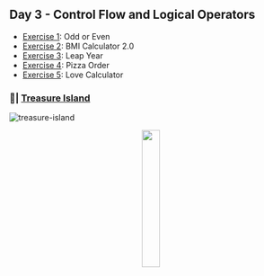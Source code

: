 ## Day 3 - Control Flow and Logical Operators

- [Exercise 1](https://replit.com/@Sissaz/day-3-1-exercise?v=1): Odd or Even
- [Exercise 2](https://replit.com/@Sissaz/day-3-2-exercise?v=1): BMI Calculator 2.0
- [Exercise 3](https://replit.com/@Sissaz/day-3-3-exercise?v=1): Leap Year
- [Exercise 4](https://replit.com/@Sissaz/day-3-4-exercise?v=1): Pizza Order
- [Exercise 5](https://replit.com/@Sissaz/day-3-5-exercise?v=1): Love Calculator

### 📝| [Treasure Island](https://replit.com/@Sissaz/treasure-island?v=1)
![treasure-island](treasure-island.gif)

<div align="center">
<a href="https://github.com/Sissaz" > <img width="25%"  src="https://cdn.discordapp.com/attachments/589442956021465142/971192953840222258/Sissasz.png" /></a>
</div>
